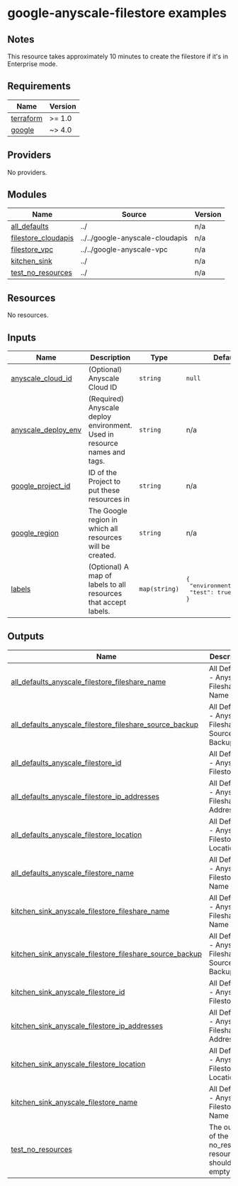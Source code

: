 # google-anyscale-filestore examples

## Notes
This resource takes approximately 10 minutes to create the filestore if it's in Enterprise mode.

<!-- BEGINNING OF PRE-COMMIT-TERRAFORM DOCS HOOK -->
## Requirements

| Name | Version |
|------|---------|
| <a name="requirement_terraform"></a> [terraform](#requirement\_terraform) | >= 1.0 |
| <a name="requirement_google"></a> [google](#requirement\_google) | ~> 4.0 |

## Providers

No providers.

## Modules

| Name | Source | Version |
|------|--------|---------|
| <a name="module_all_defaults"></a> [all\_defaults](#module\_all\_defaults) | ../ | n/a |
| <a name="module_filestore_cloudapis"></a> [filestore\_cloudapis](#module\_filestore\_cloudapis) | ../../google-anyscale-cloudapis | n/a |
| <a name="module_filestore_vpc"></a> [filestore\_vpc](#module\_filestore\_vpc) | ../../google-anyscale-vpc | n/a |
| <a name="module_kitchen_sink"></a> [kitchen\_sink](#module\_kitchen\_sink) | ../ | n/a |
| <a name="module_test_no_resources"></a> [test\_no\_resources](#module\_test\_no\_resources) | ../ | n/a |

## Resources

No resources.

## Inputs

| Name | Description | Type | Default | Required |
|------|-------------|------|---------|:--------:|
| <a name="input_anyscale_cloud_id"></a> [anyscale\_cloud\_id](#input\_anyscale\_cloud\_id) | (Optional) Anyscale Cloud ID | `string` | `null` | no |
| <a name="input_anyscale_deploy_env"></a> [anyscale\_deploy\_env](#input\_anyscale\_deploy\_env) | (Required) Anyscale deploy environment. Used in resource names and tags. | `string` | n/a | yes |
| <a name="input_google_project_id"></a> [google\_project\_id](#input\_google\_project\_id) | ID of the Project to put these resources in | `string` | n/a | yes |
| <a name="input_google_region"></a> [google\_region](#input\_google\_region) | The Google region in which all resources will be created. | `string` | n/a | yes |
| <a name="input_labels"></a> [labels](#input\_labels) | (Optional) A map of labels to all resources that accept labels. | `map(string)` | <pre>{<br>  "environment": "test",<br>  "test": true<br>}</pre> | no |

## Outputs

| Name | Description |
|------|-------------|
| <a name="output_all_defaults_anyscale_filestore_fileshare_name"></a> [all\_defaults\_anyscale\_filestore\_fileshare\_name](#output\_all\_defaults\_anyscale\_filestore\_fileshare\_name) | All Defaults - Anyscale Fileshare Name |
| <a name="output_all_defaults_anyscale_filestore_fileshare_source_backup"></a> [all\_defaults\_anyscale\_filestore\_fileshare\_source\_backup](#output\_all\_defaults\_anyscale\_filestore\_fileshare\_source\_backup) | All Defaults - Anyscale Fileshare Source Backup |
| <a name="output_all_defaults_anyscale_filestore_id"></a> [all\_defaults\_anyscale\_filestore\_id](#output\_all\_defaults\_anyscale\_filestore\_id) | All Defaults - Anyscale Filestore ID |
| <a name="output_all_defaults_anyscale_filestore_ip_addresses"></a> [all\_defaults\_anyscale\_filestore\_ip\_addresses](#output\_all\_defaults\_anyscale\_filestore\_ip\_addresses) | All Defaults - Anyscale Fileshare IP Addresses |
| <a name="output_all_defaults_anyscale_filestore_location"></a> [all\_defaults\_anyscale\_filestore\_location](#output\_all\_defaults\_anyscale\_filestore\_location) | All Defaults - Anyscale Filestore Location |
| <a name="output_all_defaults_anyscale_filestore_name"></a> [all\_defaults\_anyscale\_filestore\_name](#output\_all\_defaults\_anyscale\_filestore\_name) | All Defaults - Anyscale Filestore Name |
| <a name="output_kitchen_sink_anyscale_filestore_fileshare_name"></a> [kitchen\_sink\_anyscale\_filestore\_fileshare\_name](#output\_kitchen\_sink\_anyscale\_filestore\_fileshare\_name) | All Defaults - Anyscale Fileshare Name |
| <a name="output_kitchen_sink_anyscale_filestore_fileshare_source_backup"></a> [kitchen\_sink\_anyscale\_filestore\_fileshare\_source\_backup](#output\_kitchen\_sink\_anyscale\_filestore\_fileshare\_source\_backup) | All Defaults - Anyscale Fileshare Source Backup |
| <a name="output_kitchen_sink_anyscale_filestore_id"></a> [kitchen\_sink\_anyscale\_filestore\_id](#output\_kitchen\_sink\_anyscale\_filestore\_id) | All Defaults - Anyscale Filestore ID |
| <a name="output_kitchen_sink_anyscale_filestore_ip_addresses"></a> [kitchen\_sink\_anyscale\_filestore\_ip\_addresses](#output\_kitchen\_sink\_anyscale\_filestore\_ip\_addresses) | All Defaults - Anyscale Fileshare IP Addresses |
| <a name="output_kitchen_sink_anyscale_filestore_location"></a> [kitchen\_sink\_anyscale\_filestore\_location](#output\_kitchen\_sink\_anyscale\_filestore\_location) | All Defaults - Anyscale Filestore Location |
| <a name="output_kitchen_sink_anyscale_filestore_name"></a> [kitchen\_sink\_anyscale\_filestore\_name](#output\_kitchen\_sink\_anyscale\_filestore\_name) | All Defaults - Anyscale Filestore Name |
| <a name="output_test_no_resources"></a> [test\_no\_resources](#output\_test\_no\_resources) | The outputs of the no\_resource resource - should be empty |
<!-- END OF PRE-COMMIT-TERRAFORM DOCS HOOK -->
